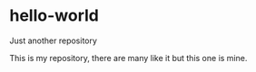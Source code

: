 # hello-world
Just another repository

This is my repository, there are many like it but this one is mine.
